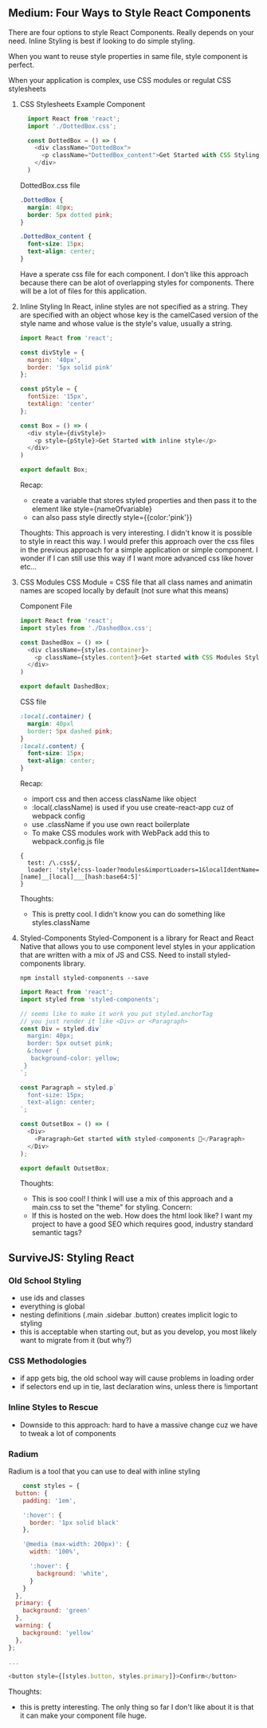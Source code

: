 ## Medium: Four Ways to Style React Components

There are four options to style React Components. Really depends on your need.
Inline Styling is best if looking to do simple styling.

When you want to reuse style properties in same file, style component is perfect.

When your application is complex, use CSS modules or regulat CSS stylesheets

1. CSS Stylesheets
    Example Component
    ```js
      import React from 'react';
      import './DottedBox.css';

      const DottedBox = () => (
        <div className="DottedBox">
          <p className="DottedBox_content">Get Started with CSS Styling</p>
        </div>
      )
    ```

    DottedBox.css file
    ```css
    .DottedBox {
      margin: 40px;
      border: 5px dotted pink;
    }

    .DottedBox_content {
      font-size: 15px;
      text-align: center;
    }
    ```
    Have a sperate css file for each component.
    I don't like this approach because there can be alot of overlapping styles for components.
    There will be a lot of files for this application.

2. Inline Styling
    In React, inline styles are not specified as a string. They are specified with an object whose key is
    the camelCased version of the style name and whose value is the style's value, usually a string.

    ```js
    import React from 'react';

    const divStyle = {
      margin: '40px',
      border: '5px solid pink'
    };

    const pStyle = {
      fontSize: '15px',
      textAlign: 'center'
    };

    const Box = () => (
      <div style={divStyle}>
        <p style={pStyle}>Get Started with inline style</p>
      </div>
    )

    export default Box;
    ```
    Recap:
    -  create a variable that stores styled properties and then pass it to the element like style={nameOfvariable}
    -  can also pass style directly style={{color:'pink'}}

    Thoughts: This approach is very interesting. I didn't know it is possible to
    style in react this way. I would prefer this approach over the css files in the previous
    approach for a simple application or simple component. I wonder if I can still use this way
    if I want more advanced css like hover etc...

3. CSS Modules
    CSS Module = CSS file that all class names and animatin names are scoped locally by default (not sure what this means)

    Component File
    ```js
    import React from 'react';
    import styles from './DashedBox.css';

    const DashedBox = () => (
      <div className={styles.container}>
        <p className={styles.content}>Get started with CSS Modules Styles</p>
      </div>
    )

    export default DashedBox;
    ```

    CSS file
    ```css
    :local(.container) {
      margin: 40pxl
      border: 5px dashed pink;
    }
    :local(.content) {
      font-size: 15px;
      text-align: center;
    }
    ```
    Recap:
    -  import css and then access className like object
    -  :local(.className) is used if you use create-react-app cuz of webpack config
    -  use .className if you use own react boilerplate
    -  To make CSS modules work with WebPack add this to webpack.config.js file
    ```
    {
      test: /\.css$/,
      loader: 'style!css-loader?modules&importLoaders=1&localIdentName=[name]__[local]___[hash:base64:5]'
    }
    ```

    Thoughts:
    - This is pretty cool. I didn't know you can do something like styles.className

4. Styled-Components
    Styled-Component is a library for React and React Native that allows you to use component level styles
    in your application that are written with a mix of JS and CSS. Need to install styled-components library.

    ```terminal
    npm install styled-components --save
    ```

    ```js
    import React from 'react';
    import styled from 'styled-components';

    // seems like to make it work you put styled.anchorTag
    // you just render it like <Div> or <Paragraph>
    const Div = styled.div`
      margin: 40px;
      border: 5px outset pink;
      &:hover {
       background-color: yellow;
     }
    `;

    const Paragraph = styled.p`
      font-size: 15px;
      text-align: center;
    `;

    const OutsetBox = () => (
      <Div>
        <Paragraph>Get started with styled-components 💅</Paragraph>
      </Div>
    );

    export default OutsetBox;
    ```

    Thoughts:
    -   This is soo cool! I think I will use a mix of this approach and a main.css to set the "theme"
       for styling.
    Concern:
    -   If this is hosted on the web. How does the html look like? I want my project
       to have a good SEO which requires good, industry standard semantic tags?

## SurviveJS: Styling React

### Old School Styling
-   use ids and classes
-   everything is global
-   nesting definitions (.main .sidebar .button) creates implicit logic to styling
-   this is acceptable when starting out, but as you develop, you most likely want to migrate from it (but why?)

### CSS Methodologies
-   if app gets big, the old school way will cause problems in loading order
-   if selectors end up in tie, last declaration wins, unless there is !important


### Inline Styles to Rescue
-   Downside to this approach: hard to have a massive change cuz we have to tweak a lot of components

### Radium

  Radium is a tool that you can use to deal with inline styling

  ```js
      const styles = {
    button: {
      padding: '1em',

      ':hover': {
        border: '1px solid black'
      },

      '@media (max-width: 200px)': {
        width: '100%',

        ':hover': {
          background: 'white',
        }
      }
    },
    primary: {
      background: 'green'
    },
    warning: {
      background: 'yellow'
    },
  };

  ...

  <button style={[styles.button, styles.primary]}>Confirm</button>
  ```
  Thoughts:
  -   this is pretty interesting. The only thing so far I don't like about it is that
      it can make your component file huge.
